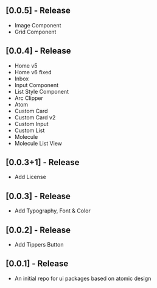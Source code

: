 ## [0.0.5] - Release

* Image Component
* Grid Component

## [0.0.4] - Release

* Home v5
* Home v6 fixed
* Inbox
* Input Component
* List Style Component
* Arc Clipper
* Atom
* Custom Card
* Custom Card v2
* Custom Input
* Custom List
* Molecule
* Molecule List View

## [0.0.3+1] - Release

* Add License

## [0.0.3] - Release

* Add Typography, Font & Color


## [0.0.2] - Release

* Add Tippers Button


## [0.0.1] - Release

* An initial repo for ui packages based on atomic design 